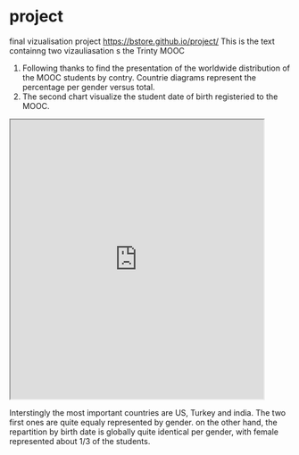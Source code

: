 # project
final vizualisation project
https://bstore.github.io/project/
This is the text containng two vizauliasation s the Trinty MOOC
1. Following thanks to find the presentation of the worldwide distribution of the MOOC students by contry. Countrie diagrams represent the percentage per gender versus total. 
2. The second chart visualize the student date of birth registeried to the MOOC.

<iframe src= "https://public.tableau.com/views/CTSchoolDistrictsbyIncomeandGradeLevels2009-13/Sheet1?:showVizHome=no&:embed=true:showVizHome=no&:embed=true" width="90%" height="500"></iframe>

Interstingly the most important countries are US, Turkey and india. The two first ones are quite equaly represented by gender.
on the other hand, the repartition by birth date is globally quite identical per gender, with female represented about 1/3 of the students.
